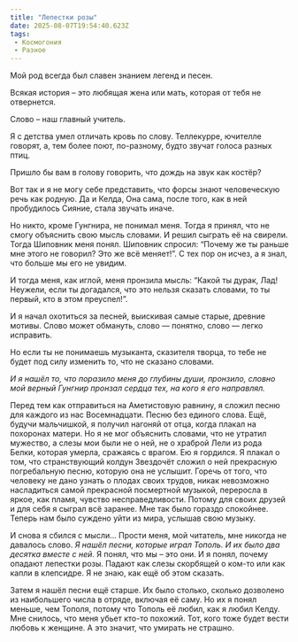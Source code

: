 ```yaml
---
title: "Лепестки розы"
date: 2025-08-07T19:54:40.623Z
tags:
 - Космогония
 - Разное
---
```


Мой род всегда был славен знанием легенд и песен.

Всякая история – это любящая жена или мать, которая от тебя не
отвернется.

Слово – наш главный учитель.

Я с детства умел отличать кровь по слову. Теллекурре, ючителле говорят,
а, тем более поют, по-разному, будто звучат голоса разных птиц.

Пришло бы вам в голову говорить, что дождь на звук как костёр?

Вот так и я не могу себе представить, что форсы знают человеческую речь
как родную. Да и Келда, Она сама, после того, как в ней пробудилось
Сияние, стала звучать иначе.

Но никто, кроме Гунгнира, не понимал меня. Тогда я принял, что не смогу
объяснить свою мысль словами. И решил сыграть её на свирели. Тогда
Шиповник меня понял. Шиповник спросил: “Почему же ты раньше мне этого не
говорил? Это же всё меняет!”. С тех пор он исчез, а я знал, что больше
мы его не увидим.

И тогда меня, как иглой, меня пронзила мысль: “Какой ты дурак, Лад!
Неужели, если ты догадался, что это нельзя сказать словами, то ты
первый, кто в этом преуспел!”.

И я начал охотиться за песней, выискивая самые старые, древние мотивы.
Слово может обмануть, слово — понятно, слово — легко исправить.

Но если ты не понимаешь музыканта, сказителя творца, то тебе не будет
под силу изменить то, что не сказано словами.

*И я нашёл то, что поразило меня до глубины души, пронзило, словно мой
верный Гунгнир пронзал сердца тех, на кого я его направлял.*

Перед тем как отправиться на Аметистовую равнину, я сложил песню для
каждого из нас Восемнадцати. Песню без единого слова. Ещё, будучи
мальчишкой, я получил нагоняй от отца, когда плакал на похоронах матери.
Но я не мог объяснить словами, что не утратил мужество, а слезы мои были
не о ней, не о храброй Лели из рода Белки, которая умерла, сражаясь с
врагом. Ею я гордился. Я плакал о том, что странствующий колдун
Звездочёт сложил о ней прекрасную погребальную песню, которую она не
услышит. Горечь от того, что человеку не дано узнать о плодах своих
трудов, никак невозможно насладиться самой прекрасной посмертной
музыкой, переросла в яркое, как пламя, чувство несправедливости. Потому
для своих друзей и для себя я сыграл всё заранее. Мне так было гораздо
спокойнее. Теперь нам было суждено уйти из мира, услышав свою музыку.

И снова я сбился с мысли… Прости меня, мой читатель, мне никогда не
давалось слово. *Я нашёл песни, которые играл Тополь. И их было два
десятка вместе с ней.* Я понял, что мы – это они. И я понял, почему
опадают лепестки розы. Падают как слезы скорбящей о ком-то или как капли
в клепсидре. Я не знаю, как ещё об этом сказать.

Затем я нашёл песни ещё старше. Их было столько, сколько дозволено из
наибольшего числа в отряде, включая её саму. Но их я понял меньше, чем
Тополя, потому что Тополь её любил, как я любил Келду. Мне снилось, что
меня убьет кто-то похожий. Тот, кого тоже будет вести любовь к женщине.
А это значит, что умирать не страшно.
